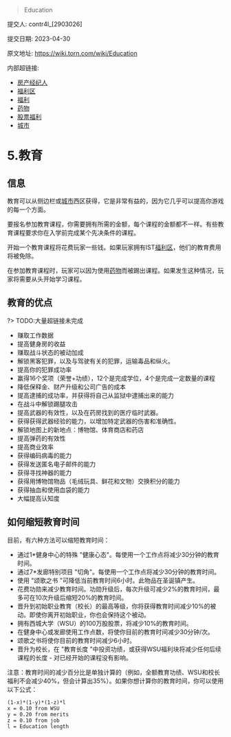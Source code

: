 >  Education

提交人: contr4l_[2903026]

提交日期: 2023-04-30

原文地址: https://wiki.torn.com/wiki/Education

内部超链接:
- [房产经纪人](property_broker.md)
- [福利区](benefit_block.md)  
- [福利](perks.md)
- [药物](/quicklink/8.-drug/README.md)
- [股票福利](stock_benefit.md)
- [城市](../1.-city/README.md)

# 5.教育

## 信息

教育可以从侧边栏或[城市](../1.-city/README.md)西区获得，它是非常有益的，因为它几乎可以提高你游戏的每一个方面。

要报名参加教育课程，你需要拥有所需的金额，每个课程的金额都不一样。有些教育课程要求你在入学前完成某个先决条件的课程。

开始一个教育课程将花费玩家一些钱。如果玩家拥有IST[福利区](benefit_block.md)，他们的教育费用将被免除。

在参加教育课程时，玩家可以因为使用[药物](/quicklink/8.-drug/README.md)而被踢出课程。如果发生这种情况，玩家将需要从头开始学习课程。

## 教育的优点

?> TODO:大量超链接未完成

- 赚取工作数据
- 提高健身房的收益
- 赚取战斗状态的被动加成
- 解锁黑客犯罪，以及与驾驶有关的犯罪，运输毒品和纵火。
- 提高你的犯罪成功率
- 赢得16个奖项（荣誉+功绩），12个是完成学位，4个是完成一定数量的课程
- 降低保释金、财产升级和公司广告的成本
- 提高逮捕的成功率，并获得将自己从监狱中逮捕出来的能力
- 在战斗中解锁踢腿攻击
- 提高武器的有效性，以及在药房找到的医疗临时武器。
- 获得获得武器经验的能力，以增加特定武器的伤害和准确性。
- 解锁地图上的新地点：博物馆、体育商店和药店
- 提高弹药的有效性
- 提高商业效率
- 获得编码病毒的能力
- 获得发送匿名电子邮件的能力
- 获得寻找神器的能力
- 获得用博物馆物品（毛绒玩具、鲜花和文物）交换积分的能力
- 获得抽血和使用血袋的能力
- 大幅提高认知度

## 如何缩短教育时间

目前，有六种方法可以缩短教育时间：

- 通过1*健身中心的特殊 "健康心态"。每使用一个工作点将减少30分钟的教育时间。
- 通过7*发廊特别项目 "切角"。每使用一个工作点将减少30分钟的教育时间。
- 使用 "颂歌之书 "可降低当前教育时间6小时。此物品在圣诞镇产生。
- 花费功勋来减少教育时间。功勋升级后，每次升级可减少2%的教育时间，最多可在10次升级后缩短20%的教育时间。
- 晋升到初始职业教育（校长）的最高等级，你将获得教育时间减少10%的被动。即使你离开初始职业，你也会保持这个被动。
- 拥有西城大学（WSU）的100万股股票，将减少10%的教育时间。
- 在健身中心或发廊使用工作点数，将使你目前的教育时间减少30分钟/次。
- 颂歌之书将使你目前的教育时间减少6小时。
- 晋升为校长，在 "教育长度 "中投资功绩，或获得WSU福利块将减少任何后续课程的长度 - 对已经开始的课程没有影响。

注意：教育时间的减少百分比是单独计算的（例如，全额教育功绩、WSU和校长福利不会减少40%，但会计算出35%）。如果你想计算你的教育时间，你可以使用以下公式：

```
(1-x)*(1-y)*(1-z)*l
x = 0.10 from WSU
y = 0.20 from merits
z = 0.10 from job
l = Education length
```
